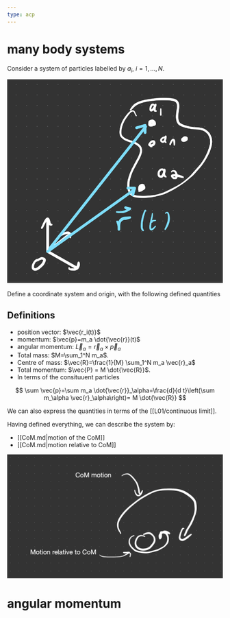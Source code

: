 ```yaml
---
type: acp
---
```


# many body systems

Consider a system of particles labelled by $a_i, ~ i = 1,...,N$. 

![](assets/2022-10-10-13-13-57.png)

Define a coordinate system and origin, with the following defined quantities



## Definitions
- position vector: $\vec{r_i(t)}$ 
- momentum: $\vec{p}=m_a \dot{\vec{r}}(t)$ 
- angular momentum: $\vec{L}_a=\vec{r}_a \times \vec{p}_a$ 
- Total mass: $M=\sum_1^N m_a$.
- Centre of mass: $\vec{R}=\frac{1}{M} \sum_1^N m_a \vec{r}_a$
- Total momentum: $\vec{P} = M \dot{\vec{R}}$.
- In terms of the consituuent particles 

$$
\sum \vec{p}=\sum m_a \dot{\vec{r}}_\alpha=\frac{d}{d t}\left(\sum m_\alpha \vec{r}_\alpha\right)= M \dot{\vec{R}}
$$

We can also express the quantities in terms of the [[L01/continuous limit]].

Having defined everything, we can describe the system by:

- [[CoM.md|motion of the CoM]]
- [[CoM.md|motion relative to CoM]]

![](assets/2022-10-10-13-23-55.png)




# angular momentum



